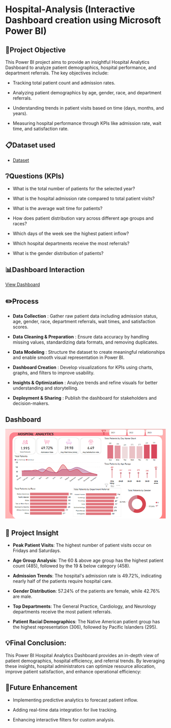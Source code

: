 # Hospital-Analysis (Interactive Dashboard creation using Microsoft Power BI)
## 📌Project Objective
This Power BI project aims to provide an insightful Hospital Analytics Dashboard to analyze patient demographics, hospital performance, and department referrals. 
The key objectives include:
- Tracking total patient count and admission rates.
  
- Analyzing patient demographics by age, gender, race, and department referrals.
  
- Understanding trends in patient visits based on time (days, months, and years).
  
- Measuring hospital performance through KPIs like admission rate, wait time, and satisfaction rate.

## 📋Dataset used
- <a href="https://github.com/AlwinJesuraj23/Hospital-analytics-power-BI/blob/main/Hospital_ER_Dashboard_2021_2023_Final.csv">Dataset </a>

## ❔Questions (KPIs)
- What is the total number of patients for the selected year?
  
- What is the hospital admission rate compared to total patient visits?
  
- What is the average wait time for patients?
  
- How does patient distribution vary across different age groups and races?
  
- Which days of the week see the highest patient inflow?
  
- Which hospital departments receive the most referrals?
  
- What is the gender distribution of patients?

 ## 📊Dashboard Interaction
 <a href="https://github.com/AlwinJesuraj23/Hospital-analytics-power-BI/blob/main/Hospital%20Dashboard.pbix">View Dashboard</a>

## ✏️Process
- **Data Collection** : Gather raw patient data including admission status, age, gender, race, department referrals, wait times, and satisfaction scores.
  
- **Data Cleaning & Preparation** : Ensure data accuracy by handling missing values, standardizing data formats, and removing duplicates.
  
- **Data Modeling** : Structure the dataset to create meaningful relationships and enable smooth visual representation in Power BI.
  
- **Dashboard Creation** : Develop visualizations for KPIs using charts, graphs, and filters to improve usability.
  
- **Insights & Optimization** : Analyze trends and refine visuals for better understanding and storytelling.
  
- **Deployment & Sharing** : Publish the dashboard for stakeholders and decision-makers.
  
## Dashboard

![Screenshot (495)](https://github.com/AlwinJesuraj23/Hospital-analytics-power-BI/blob/main/Screenshot%202025-02-06%20192437.png)
## 🎯 Project Insight
- **Peak Patient Visits**: The highest number of patient visits occur on Fridays and Saturdays.
  
- **Age Group Analysis**: The 60 & above age group has the highest patient count (485), followed by the 19 & below category (458).
  
- **Admission Trends**: The hospital's admission rate is 49.72%, indicating nearly half of the patients require hospital care.
  
- **Gender Distribution**: 57.24% of the patients are female, while 42.76% are male.
  
- **Top Departments**: The General Practice, Cardiology, and Neurology departments receive the most patient referrals.
  
- **Patient Racial Demographics**: The Native American patient group has the highest representation (306), followed by Pacific Islanders (295).

## 💡Final Conclusion:
This Power BI Hospital Analytics Dashboard provides an in-depth view of patient demographics, hospital efficiency, and referral trends. By leveraging these insights, hospital administrators can optimize resource allocation, improve patient satisfaction, and enhance operational efficiency:

## 🚀Future Enhancement
- Implementing predictive analytics to forecast patient inflow.

- Adding real-time data integration for live tracking.

- Enhancing interactive filters for custom analysis.
